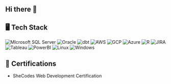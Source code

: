 ## Hi there 👋


## 🖥️ Tech Stack
![MIcrosoft SQL Server](https://img.shields.io/badge/Microsoft%20SQL%20Server-CC2927?style=for-the-badge&logo=microsoft%20sql%20server&logoColor=white) ![Oracle](https://img.shields.io/badge/Oracle-F80000?style=for-the-badge&logo=Oracle&logoColor=white) ![dbt](https://img.shields.io/badge/dbt-FF694B?style=for-the-badge&logo=dbt&logoColor=white) ![AWS](https://img.shields.io/badge/Amazon_AWS-FF9900?style=for-the-badge&logo=amazonaws&logoColor=white) ![GCP](https://img.shields.io/badge/Google_Cloud-4285F4?style=for-the-badge&logo=google-cloud&logoColor=white) ![Azure](https://img.shields.io/badge/microsoft%20azure-0089D6?style=for-the-badge&logo=microsoft-azure&logoColor=white) ![R](https://img.shields.io/badge/R-276DC3?style=for-the-badge&logo=r&logoColor=white) ![JIRA](https://img.shields.io/badge/Jira-0052CC?style=for-the-badge&logo=Jira&logoColor=white) ![Tableau](https://img.shields.io/badge/Tableau-E97627?style=for-the-badge&logo=Tableau&logoColor=white) ![PowerBI](https://img.shields.io/badge/PowerBI-F2C811?style=for-the-badge&logo=Power%20BI&logoColor=white) ![Linux](https://img.shields.io/badge/Linux-FCC624?style=for-the-badge&logo=linux&logoColor=black) ![Windows](https://img.shields.io/badge/Windows-0078D6?style=for-the-badge&logo=windows&logoColor=white)


## 📃 Certifications
- SheCodes Web Development Certification
<!--
**Neelylawrence95/Neelylawrence95** is a ✨ _special_ ✨ repository because its `README.md` (this file) appears on your GitHub profile.

Here are some ideas to get you started:
## 🖥️ Tech Stack
<div align="center">
	<code><img width="50" src="https://github.com/marwin1991/profile-technology-icons/assets/19180175/3b371807-db7c-45b4-8720-c0cfc901680a" alt="MSSQL" title="MSSQL"/></code>
</div>
- 🔭 I’m currently working on ...
- 🌱 I’m currently learning ...
- 👯 I’m looking to collaborate on ...
- 🤔 I’m looking for help with ...
- 💬 Ask me about ...
- 📫 How to reach me: ...
- 😄 Pronouns: ...
- ⚡ Fun fact: ...
-->
